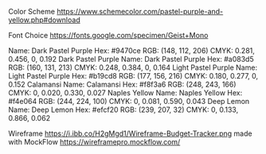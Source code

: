 Color Scheme
https://www.schemecolor.com/pastel-purple-and-yellow.php#download

Font Choice
https://fonts.google.com/specimen/Geist+Mono

Name: Dark Pastel Purple
Hex: #9470ce
RGB: (148, 112, 206)
CMYK: 0.281, 0.456, 0, 0.192
Dark Pastel Purple
Name: Dark Pastel Purple
Hex: #a083d5
RGB: (160, 131, 213)
CMYK: 0.248, 0.384, 0, 0.164
Light Pastel Purple
Name: Light Pastel Purple
Hex: #b19cd8
RGB: (177, 156, 216)
CMYK: 0.180, 0.277, 0, 0.152
Calamansi
Name: Calamansi
Hex: #f8f3a6
RGB: (248, 243, 166)
CMYK: 0, 0.020, 0.330, 0.027
Naples Yellow
Name: Naples Yellow
Hex: #f4e064
RGB: (244, 224, 100)
CMYK: 0, 0.081, 0.590, 0.043
Deep Lemon
Name: Deep Lemon
Hex: #efcf20
RGB: (239, 207, 32)
CMYK: 0, 0.133, 0.866, 0.062

Wireframe
https://i.ibb.co/H2gMgd1/Wireframe-Budget-Tracker.png
made with MockFlow https://wireframepro.mockflow.com/
